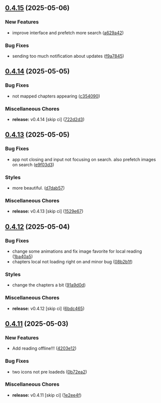 ## [0.4.15](https://github.com/manga-you-know/desktop/compare/v0.4.14...v0.4.15) (2025-05-06)


### New Features

* improve interface and prefetch more search ([a629a42](https://github.com/manga-you-know/desktop/commit/a629a42f07526fd2bf07a5307447b530216ada24))


### Bug Fixes

* sending too much notification about updates ([f9a7845](https://github.com/manga-you-know/desktop/commit/f9a78452aa1cdd6895c74d30214bb1c0917d91a7))

## [0.4.14](https://github.com/manga-you-know/desktop/compare/v0.4.13...v0.4.14) (2025-05-05)


### Bug Fixes

* not mapped chapters appearing ([c354090](https://github.com/manga-you-know/desktop/commit/c3540909562bedd5471df45c98020a162ac48868))


### Miscellaneous Chores

* **release:** v0.4.14 [skip ci] ([722d2d3](https://github.com/manga-you-know/desktop/commit/722d2d3629edda6b4b71820d8947fa5946a587ab))

## [0.4.13](https://github.com/manga-you-know/desktop/compare/v0.4.12...v0.4.13) (2025-05-05)


### Bug Fixes

* app not closing and input not focusing on search. also prefetch images on search ([e9f03d3](https://github.com/manga-you-know/desktop/commit/e9f03d3af01e258a8987b172a354f78ada11fc28))


### Styles

* more beautiful. ([d7dab57](https://github.com/manga-you-know/desktop/commit/d7dab576dadebb2a9811682765bccd6fe6a1f7c1))


### Miscellaneous Chores

* **release:** v0.4.13 [skip ci] ([1529e67](https://github.com/manga-you-know/desktop/commit/1529e6718d50ca34e701e8f1af6ebd3cff59fe0a))

## [0.4.12](https://github.com/manga-you-know/desktop/compare/v0.4.11...v0.4.12) (2025-05-04)


### Bug Fixes

* change some animations and fix image favorite for local reading ([1ba40a5](https://github.com/manga-you-know/desktop/commit/1ba40a5bf9a3d16dcc25dec356b6799ce88b8e09))
* chapters local not loading right on and minor bug ([08b2b1f](https://github.com/manga-you-know/desktop/commit/08b2b1fda174f9a0c1a6aa5d607967eb8ddd3975))


### Styles

* change the chapters a bit ([91a9d0d](https://github.com/manga-you-know/desktop/commit/91a9d0dc59faf8e4d95ce8bf8fa4010cb9f05ccf))


### Miscellaneous Chores

* **release:** v0.4.12 [skip ci] ([6bdc465](https://github.com/manga-you-know/desktop/commit/6bdc465962de831f600270646c9493c2f7194d71))

## [0.4.11](https://github.com/manga-you-know/desktop/compare/v0.4.10...v0.4.11) (2025-05-03)


### New Features

* Add reading offline!!! ([4203e12](https://github.com/manga-you-know/desktop/commit/4203e12b806240555dea638bf5865790650392be))


### Bug Fixes

* two icons not pre loadeds ([0b72ea2](https://github.com/manga-you-know/desktop/commit/0b72ea2d9af7b98fbaaeabadedd6fdd9df034e61))


### Miscellaneous Chores

* **release:** v0.4.11 [skip ci] ([1e2ee4f](https://github.com/manga-you-know/desktop/commit/1e2ee4f69797e9651cf1fd2387680d13d94352e6))

